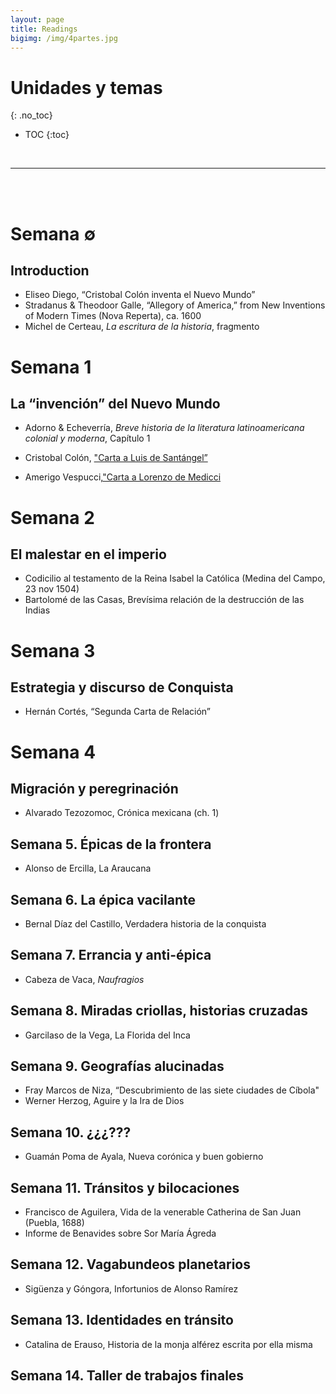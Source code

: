 ```yaml
---
layout: page
title: Readings
bigimg: /img/4partes.jpg
---
```


# Unidades y temas
{: .no_toc}

* TOC
{:toc}

<br>
<hr>
<br>
<br>

# Semana ∅
## Introduction

- Eliseo Diego, “Cristobal Colón inventa el Nuevo Mundo”
- Stradanus & Theodoor Galle, “Allegory of America,” from New Inventions of Modern Times (Nova Reperta),  ca. 1600
- Michel de Certeau, *La escritura de la historia*, fragmento

# Semana 1 
## La “invención” del Nuevo Mundo

- Adorno & Echeverría, *Breve historia de la literatura latinoamericana colonial y moderna*, Capítulo 1
- Cristobal Colón, ["Carta a Luis de Santángel”]()

- Amerigo Vespucci,["Carta a Lorenzo de Medicci]() 


# Semana 2
## El malestar en el imperio

- Codicilio al testamento de la Reina Isabel la Católica (Medina del Campo, 23 nov 1504)
- Bartolomé de las Casas, Brevísima relación de la destrucción de las Indias 

# Semana 3
##  Estrategia y discurso de Conquista 

- Hernán Cortés, “Segunda Carta de Relación”

# Semana 4
##  Migración y peregrinación

- Alvarado Tezozomoc, Crónica mexicana (ch. 1)

## Semana 5. Épicas de la frontera

- Alonso de Ercilla, La Araucana

## Semana 6. La épica vacilante

- Bernal Díaz del Castillo, Verdadera historia de la conquista

## Semana 7. Errancia y anti-épica

- Cabeza de Vaca, *Naufragios*

## Semana 8. Miradas criollas, historias cruzadas

- Garcilaso de la Vega, La Florida del Inca

## Semana 9. Geografías alucinadas

- Fray Marcos de Niza, “Descubrimiento de las siete ciudades de Cíbola"
- Werner Herzog, Aguire y la Ira de Dios

## Semana 10. ¿¿¿???

- Guamán Poma de Ayala, Nueva corónica y buen gobierno

## Semana 11. Tránsitos y bilocaciones

- Francisco de Aguilera, Vida de la venerable Catherina de San Juan (Puebla, 1688)
- Informe de Benavides sobre Sor María Ágreda

## Semana 12. Vagabundeos planetarios

- Sigüenza y Góngora, Infortunios de Alonso Ramírez

## Semana 13. Identidades en tránsito

- Catalina de Erauso, Historia de la monja alférez escrita por ella misma

## Semana 14. Taller de trabajos finales

